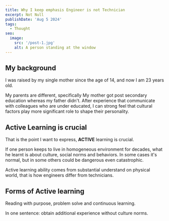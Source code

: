 ```yaml
---
title: Why I keep emphasis Engineer is not Technician
excerpt: Not Null
publishDate: 'Aug 5 2024'
tags:
  - Thought
seo:
  image:
    src: '/post-1.jpg'
    alt: A person standing at the window
---
```


## My background
I was raised by my single mother since the age of 14, and now I am 23 years old.

My parents are different, specifically My mother got post secondary education whereas my father didn't.
After experience that communicate with colleagues who are under educated, I can strong feel that cultural factors play more significant role to shape their personality.

## Active Learning is crucial
That is the point I want to express, **ACTIVE** learning is crucial.

If one person keeps to live in homogeneous environment for decades, what he learnt is about culture, social norms and behaviors.
In some cases it's normal, but in some others could be dangerous even catastrophic.

Active learning ability comes from substantial understand on physical world, that is how engineers differ from technicians.

## Forms of Active learning
Reading with purpose, problem solve and continuous learning.

In one sentence: obtain additional experience without culture norms.